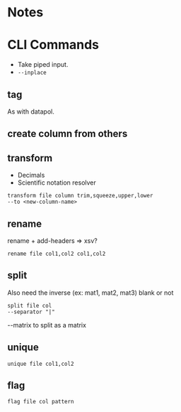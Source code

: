 # Notes

# CLI Commands

* Take piped input.
* `--inplace`

## tag

As with datapol.

## create column from others

## transform

* Decimals
* Scientific notation resolver

```
transform file column trim,squeeze,upper,lower
--to <new-column-name>
```

## rename

rename + add-headers => xsv?

```
rename file col1,col2 col1,col2
```

## split

Also need the inverse (ex: mat1, mat2, mat3) blank or not

```
split file col
--separator "|"
```

--matrix to split as a matrix

## unique

```
unique file col1,col2
```

## flag

```
flag file col pattern
```
